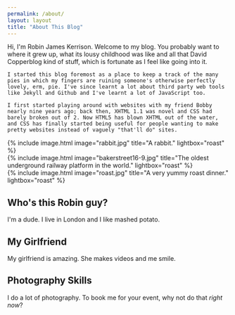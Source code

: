 ```yaml
---
permalink: /about/
layout: layout
title: "About This Blog"
---
```

<div class="content">
	Hi, I'm Robin James Kerrison. Welcome to my blog. You probably want to where it grew up, what its lousy childhood was like and all that David Copperblog kind of stuff, which is fortunate as I feel like going into it.

	I started this blog foremost as a place to keep a track of the many pies in which my fingers are ruining someone's otherwise perfectly lovely, erm, pie. I've since learnt a lot about third party web tools like Jekyll and Github and I've learnt a lot of JavaScript too.

	I first started playing around with websites with my friend Bobby nearly nine years ago; back then, XHTML 1.1 was novel and CSS had barely broken out of 2. Now HTML5 has blown XHTML out of the water, and CSS has finally started being useful for people wanting to make pretty websites instead of vaguely "that'll do" sites.
</div>
<div class="row text-center">
	<div class="col-md-4">
		{% include image.html image="rabbit.jpg" title="A rabbit." lightbox="roast" %}
	</div>
	<div class="col-md-4">
		{% include image.html image="bakerstreet16-9.jpg" title="The oldest underground railway platform in the world." lightbox="roast" %}
	</div>
	<div class="col-md-4">
		{% include image.html image="roast.jpg" title="A very yummy roast dinner." lightbox="roast" %}
	</div>
</div>
<div class="row text-center">
	<div class="col-md-4">
		<h2>Who's this Robin guy?</h2>
		I'm a dude. I live in London and I like mashed potato.
	</div>
	<div class="col-md-4">
		<h2>My Girlfriend</h2>
		My girlfriend is amazing. She makes videos and me smile.
	</div>
	<div class="col-md-4">
		<h2>Photography Skills</h2>
		I do a lot of photography. To book me for your event, why not do that <em>right now</em>?
	</div>
</div>